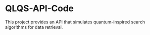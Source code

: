 # QLQS-API-Code
This project provides an API that simulates quantum-inspired search algorithms for data retrieval.
